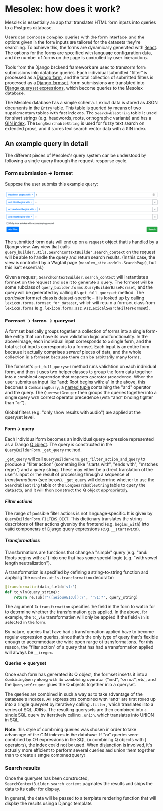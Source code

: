 # Mesolex: how does it work?

Mesolex is essentially an app that translates HTML form inputs into queries to a Postgres database.

Users can compose complex queries with the form interface, and the options given in the form inputs are tailored for the datasets they're searching. To achieve this, the forms are dynamically generated with [React](https://reactjs.org). The options for the forms are specified with language configuration data, and the number of forms on the page is controlled by user interactions.

Tools from the Django backend framework are used to transform form submissions into database queries. Each individual submitted "filter" is processed as a [Django form](https://docs.djangoproject.com/en/3.0/topics/forms/), and the total collection of submitted filters is processed as a [Django formset](https://docs.djangoproject.com/en/3.0/topics/forms/formsets/). Form submissions are translated into [Django queryset expressions](https://docs.djangoproject.com/en/3.2/topics/db/queries/), which become queries to the Mesolex database.

The Mesolex database has a simple schema. Lexical data is stored as JSON documents in the `Entry` table. This table is queried by means of two supplementary tables with fast indexes. The `SearchableString` table is used for short strings (e.g. headwords, roots, orthographic variants) and has a [GIN index](https://www.postgresql.org/docs/current/gin.html). The `LongSearchableString` is used for fuzzy text search on extended prose, and it stores text search vector data with a GIN index.

## An example query in detail

The different pieces of Mesolex's query system can be understood by following a single query through the request-response cycle.

### Form submission → formset

Suppose the user submits this example query:

![Example query](./example_query.png)

The submitted form data will end up on a `request` object that is handled by a Django view. Any view that calls `query_builder.utils.SearchContextBuilder.search_context` on the request will be able to handle the query and return search results. (In this case, the view is controlled by a Wagtail page (`mesolex_site.models.SearchPage`), but this isn't essential.)

Given a request, `SearchContextBuilder.search_context` will instantiate a formset on the request and use it to generate a query. The formset will be some subclass of `query_builder.forms.QueryBuilderBaseFormset`, and the query will be generated by calling its `get_full_queryset` method. The *particular* formset class is dataset-specific – it is looked up by calling `lexicon.forms.formset_for_dataset`, which will return a formset class from `lexicon.forms` (e.g. `lexicon.forms.azz.AzzLexicalSearchFilterFormset`).

### Formset → forms → queryset

A formset basically groups together a collection of forms into a single form-like entity that can have its own validation logic and functionality. In the above image, each individual input corresponds to a single form, and the total set of inputs corresponds to a formset. Each input is an entire form because it actually comprises *several* pieces of data, and the whole collection is a formset because there can be arbitrarily many forms.

The formset's `get_full_queryset` method runs validation on each individual form, and then it uses two helper classes to group the form data together into a combined expression that respects operator precedence. When the user submits an input like "and: Root begins with: a" in the above, this becomes a `CombiningQuery`, a [named tuple](https://docs.python.org/3/library/collections.html#collections.namedtuple) containing the "and" operator and the query. The `QuerysetGrouper` then groups the queries together into a single query with correct operator precedence (with "and" binding tighter than "or").

Global filters (e.g. "only show results with audio") are applied at the queryset level.

#### Form → query

Each individual form becomes an individual query expression represented as a Django [Q object](https://docs.djangoproject.com/en/3.2/topics/db/queries/#complex-lookups-with-q-objects). The query is constructed in the `QueryBuilderForm._get_query` method.

`_get_query` will call `QueryBuilderForm.get_filter_action_and_query` to produce a "filter action" (something like "starts with", "ends with", "matches regex") and a query string. These may either be a direct translation of the user's input or the result of processing through a sequence of *transformations* (see below). `_get_query` will determine whether to use the `SearchableString` table or the `LongSearchableString` table to query the datasets, and it will then construct the Q object appropriately.

##### Filter actions

The range of possible filter actions is not language-specific. It is given by `QueryBuilderForm.FILTERS_DICT`. This dictionary translates the string descriptors of filter actions given by the frontend (e.g. `begins_with`) into valid components of Django query expressions (e.g. `__startswith`).

##### Transformations

Transformations are functions that change a "simple" query (e.g. "and: Roots begins with: a") into one that has some special logic (e.g. "with vowel length neutralization").

A transformation is specified by defining a string-to-string function and applying the `mesolex.utils.transformation` decorator:

```python
@transformation(data_field='vln')
def to_vln(query_string):
    return re.sub(r'([aeiouAEIOU]):?', r'\1:?', query_string)
```

The argument to `transformation` specifies the field in the form to watch for to determine whether the transformation gets applied. In the above, for example, the `to_vln` transformation will only be applied if the field `vln` is selected in the form.

By nature, queries that have had a transformation applied have to become regular expression queries, since that's the only type of query that's flexible enough to accommodate the wide open range of transformations. For this reason, the "filter action" of a query that has had a transformation applied will always be `__iregex`.

#### Queries → queryset

Once each form has generated its Q object, the formset inserts it into a `CombiningQuery` along with its combining operator ("and", "or not", etc), and the `QuerysetGrouper` glues the Q objects together into a queryset.

The queries are combined in such a way as to take advantage of the database's indexes. All expressions combined with "and" are first rolled up into a single queryset by iteratively calling `.filter`, which translates into a series of SQL JOINs. The resulting querysets are then combined into a single SQL query by iteratively calling `.union`, which translates into UNION in SQL.

**Note:** this style of combining queries was chosen in order to take advantage of the GIN indexes in the database. If "or" queries were combined by OR expressions in the SQL (= combining Q objects with `|` operators), the index could not be used. When disjunction is involved, it's actually more efficient to perform several queries and union them together than to create a single combined query!

### Search results

Once the queryset has been constructed, `SearchContextBuilder.search_context` paginates the results and ships the data to its caller for display.

In general, the data will be passed to a template rendering function that will display the results using a Django template.
